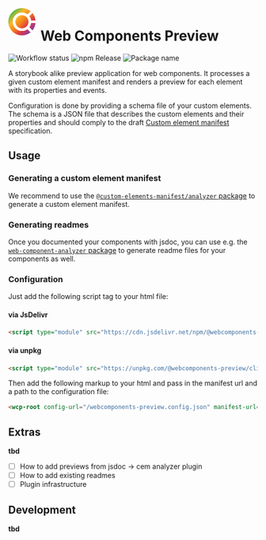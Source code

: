 <img align="left" src="https://github.com/webcomponents-preview/client/raw/main/src/assets/icons/logo.svg" alt="WCP Logo" width="55px" style="margin-right: 10px">

# Web Components Preview

![Workflow status](https://github.com/webcomponents-preview/client/actions/workflows/workflow.yml/badge.svg)
![npm Release](https://badgen.net/npm/v/@webcomponents-preview/client/latest?label=@webcomponents-preview/client&color=cyan&icon=npm)
![Package name](https://badgen.net/badge/%e2%80%8b/@webcomponents-preview%2Fclient?color=blue&icon=https://github.com/webcomponents-preview/client/raw/main/src/assets/icons/logo-mono.svg)

A storybook alike preview application for web components. It processes a given custom element manifest and renders a preview for each element with its properties and events.

Configuration is done by providing a schema file of your custom elements. The schema is a JSON file that describes the custom elements and their properties and should comply to the draft [Custom element manifest](https://github.com/webcomponents/custom-elements-manifest) specification.

## Usage

### Generating a custom element manifest

We recommend to use the [`@custom-elements-manifest/analyzer` package](https://github.com/open-wc/custom-elements-manifest/tree/master/packages/analyzer) to generate a custom element manifest.

### Generating readmes

Once you documented your components with jsdoc, you can use e.g. the [`web-component-analyzer` package](https://github.com/runem/web-component-analyzer) to generate readme files for your components as well.

### Configuration

Just add the following script tag to your html file:

#### via JsDelivr

```html
<script type="module" src="https://cdn.jsdelivr.net/npm/@webcomponents-preview/client"></script>
```

#### via unpkg

```html
<script type="module" src="https://unpkg.com/@webcomponents-preview/client"></script>
```

Then add the following markup to your html and pass in the manifest url and a path to the configuration file:

```html
<wcp-root config-url="/webcomponents-preview.config.json" manifest-url="/custom-elements.json"></wcp-root>
```

## Extras

**tbd**

- [ ] How to add previews from jsdoc -> cem analyzer plugin
- [ ] How to add existing readmes
- [ ] Plugin infrastructure

## Development

**tbd**
